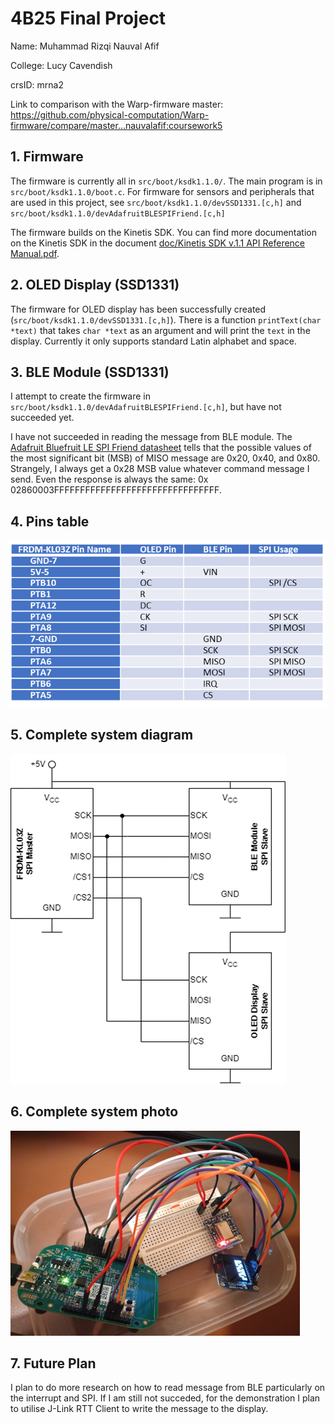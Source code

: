 # 4B25 Final Project
Name: Muhammad Rizqi Nauval Afif

College: Lucy Cavendish

crsID: mrna2

Link to comparison with the Warp-firmware master: https://github.com/physical-computation/Warp-firmware/compare/master...nauvalafif:coursework5

## 1.  Firmware
The firmware is currently all in `src/boot/ksdk1.1.0/`. The main program is in `src/boot/ksdk1.1.0/boot.c`. For firmware for sensors and peripherals that are used in this project, see `src/boot/ksdk1.1.0/devSSD1331.[c,h]` and `src/boot/ksdk1.1.0/devAdafruitBLESPIFriend.[c,h]` 

The firmware builds on the Kinetis SDK. You can find more documentation on the Kinetis SDK in the document [doc/Kinetis SDK v.1.1 API Reference Manual.pdf](https://github.com/physical-computation/Warp-firmware/blob/master/doc/Kinetis%20SDK%20v.1.1%20API%20Reference%20Manual.pdf).

## 2. OLED Display (SSD1331)
The firmware for OLED display has been successfully created (`src/boot/ksdk1.1.0/devSSD1331.[c,h]`). There is a function `printText(char *text)` that takes `char *text` as an argument and will print the `text` in the display. Currently it only supports standard Latin alphabet and space.

## 3. BLE Module (SSD1331)
I attempt to create the firmware in `src/boot/ksdk1.1.0/devAdafruitBLESPIFriend.[c,h]`, but have not succeeded yet. 

I have not succeeded in reading the message from BLE module. The [Adafruit Bluefruit LE SPI Friend datasheet](https://cdn-learn.adafruit.com/downloads/pdf/introducing-the-adafruit-bluefruit-spi-breakout.pdf) tells that the possible values of the most significant bit (MSB) of MISO message are 0x20, 0x40, and 0x80. Strangely, I always get a 0x28 MSB value whatever command message I send. Even the response is always the same: 0x 02860003FFFFFFFFFFFFFFFFFFFFFFFFFFFFFFFF.

## 4. Pins table
![Picture1.png](Picture1.png)

## 5. Complete system diagram
![img_1.png](img_1.png)

## 6. Complete system photo
![img_2.png](img_2.png)

## 7. Future Plan
I plan to do more research on how to read message from BLE particularly on the interrupt and SPI. If I am still not succeded, for the demonstration I plan to utilise J-Link RTT Client to write the message to the display.